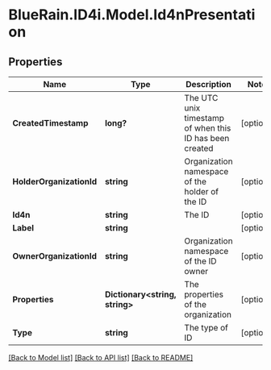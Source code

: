 # BlueRain.ID4i.Model.Id4nPresentation
## Properties

Name | Type | Description | Notes
------------ | ------------- | ------------- | -------------
**CreatedTimestamp** | **long?** | The UTC unix timestamp of when this ID has been created | [optional] 
**HolderOrganizationId** | **string** | Organization namespace of the holder of the ID | [optional] 
**Id4n** | **string** | The ID | [optional] 
**Label** | **string** |  | [optional] 
**OwnerOrganizationId** | **string** | Organization namespace of the ID owner | [optional] 
**Properties** | **Dictionary&lt;string, string&gt;** | The properties of the organization | [optional] 
**Type** | **string** | The type of ID | [optional] 

[[Back to Model list]](../README.md#documentation-for-models) [[Back to API list]](../README.md#documentation-for-api-endpoints) [[Back to README]](../README.md)

